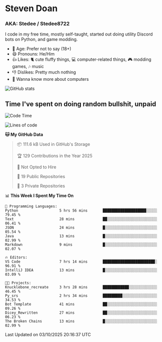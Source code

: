 # Steven Doan
### AKA: Stedee / Stedee8722
I code in my free time, mostly self-taught, started out doing utility Discord bots on Python, and game modding.

- 🤔 Age: Prefer not to say (18+)
- 😄 Pronouns: He/Him
- 👍 Likes: 🐈 cute fluffy things, 💻 computer-related things, 🎮 modding games, 🎶 music
- 👎 Dislikes: Pretty much nothing
- 🥹 Wanna know more about computers

![GitHub stats](https://github-readme-stats-iota-mocha-40.vercel.app/api?username=Stedee8722&show=prs_merged,prs_merged_percentage&show_icons=true&theme=transparent)

## Time I've spent on doing random bullshit, unpaid
<!--START_SECTION:Time I've spent on doing random bullshit, unpaid-->
![Code Time](http://img.shields.io/badge/Code%20Time-337%20hrs%2042%20mins-blue)

![Lines of code](https://img.shields.io/badge/From%20Hello%20World%20I%27ve%20Written-88.3%20thousand%20lines%20of%20code-blue)

**🐱 My GitHub Data** 

> 📦 111.6 kB Used in GitHub's Storage 
 > 
> 🏆 129 Contributions in the Year 2025
 > 
> 🚫 Not Opted to Hire
 > 
> 📜 19 Public Repositories 
 > 
> 🔑 3 Private Repositories 
 > 
📊 **This Week I Spent My Time On** 

```text
💬 Programming Languages: 
Python                   5 hrs 56 mins       ████████████████████░░░░░   79.45 % 
Text                     28 mins             ██░░░░░░░░░░░░░░░░░░░░░░░   06.41 % 
JSON                     24 mins             █░░░░░░░░░░░░░░░░░░░░░░░░   05.54 % 
Java                     13 mins             █░░░░░░░░░░░░░░░░░░░░░░░░   02.99 % 
Markdown                 9 mins              █░░░░░░░░░░░░░░░░░░░░░░░░   02.07 % 

🔥 Editors: 
VS Code                  7 hrs 14 mins       ████████████████████████░   96.91 % 
IntelliJ IDEA            13 mins             █░░░░░░░░░░░░░░░░░░░░░░░░   03.09 % 

🐱‍💻 Projects: 
Knucklebone_recreate     3 hrs 28 mins       ████████████░░░░░░░░░░░░░   46.45 % 
Py_srs                   2 hrs 34 mins       █████████░░░░░░░░░░░░░░░░   34.53 % 
Bot Template             41 mins             ██░░░░░░░░░░░░░░░░░░░░░░░   09.26 % 
Dicey_Rewritten          27 mins             ██░░░░░░░░░░░░░░░░░░░░░░░   06.23 % 
The Broken Chains        13 mins             █░░░░░░░░░░░░░░░░░░░░░░░░   02.99 % 
```


 Last Updated on 03/10/2025 20:16:37 UTC
<!--END_SECTION:Time I've spent on doing random bullshit, unpaid-->
